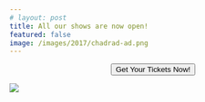 ```yaml
---
# layout: post
title: All our shows are now open!
featured: false
image: /images/2017/chadrad-ad.png
---
```


<form action="https://postplayhousetickets.universitytickets.com/user_pages/event_listings.asp" method="link" style="text-align: center;">
  <button class="online">Get Your Tickets Now!</button>
</form>

<img src="/images/2017/chadrad-ad.png" style="display: block; margin: auto;" />
